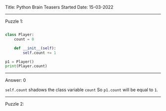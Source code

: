 Title: Python Brain Teasers
Started Date: 15-03-2022

---

Puzzle 1: 

```python

class Player:
	count = 0

	def __init__(self):
		self.count += 1

p1 = Player()
print(Player.count)

```

---

Answer: 0

`self.count`  shadows the class variable `count`
So `p1.count` will be equal to `1`.

---

Puzzle 2:

``` python

```

